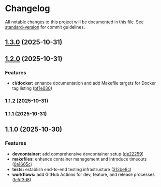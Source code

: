 # Changelog

All notable changes to this project will be documented in this file. See [standard-version](https://github.com/conventional-changelog/standard-version) for commit guidelines.

## [1.3.0](https://github.com/vegito-app/example-application/compare/v1.2.0...v1.3.0) (2025-10-31)

## [1.2.0](https://github.com/vegito-app/example-application/compare/v1.1.2...v1.2.0) (2025-10-31)


### Features

* **ci/docker:** enhance documentation and add Makefile targets for Docker tag listing ([bf1e030](https://github.com/vegito-app/example-application/commit/bf1e03052a8fa91f18c0187b9fb0c80660fc1d68))

### [1.1.2](https://github.com/vegito-app/example-application/compare/v1.1.1...v1.1.2) (2025-10-31)

### [1.1.1](https://github.com/vegito-app/example-application/compare/v1.1.0...v1.1.1) (2025-10-31)

## 1.1.0 (2025-10-30)


### Features

* **devcontainer:** add comprehensive devcontainer setup ([de22259](https://github.com/vegito-app/example-application/commit/de22259dff954cbd2f80e839c1ce5f5104b8d948))
* **makefiles:** enhance container management and introduce timeouts ([0a1665c](https://github.com/vegito-app/example-application/commit/0a1665c29f55ced3e99bac89734ccb19bd36fe60))
* **tests:** establish end-to-end testing infrastructure ([313be8c](https://github.com/vegito-app/example-application/commit/313be8c4a42cd869aa883a712e3576b5f62843ad))
* **workflows:** add GitHub Actions for dev, feature, and release processes ([fe5f3d8](https://github.com/vegito-app/example-application/commit/fe5f3d86d58e84241c0f607904ef78e999e0d033))
